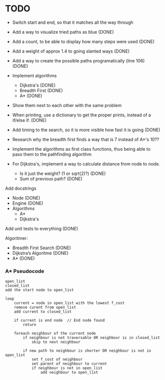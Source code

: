 # TODO

- Switch start and end, so that it matches all the way through
- Add a way to visualize tried paths as blue    (DONE)
- Add a count, to be able to display how many steps were used   (DONE)
- Add a weight of approx 1.4 to going slanted ways  (DONE)
- Add a way to create the possible paths programatically (line 106) (DONE)
- Implement algorithms
    - Dijkstra's        (DONE)
    - Breadth First     (DONE)
    - A*                (DONE)
- Show them next to each other with the same problem
- When printing, use a dictionary to get the proper prints, instead of a if/else if. (DONE)
- Add timing to the search, so it is more visible how fast it is going  (DONE)
- Research why the breadth first finds a way that is 7 instead of A*'s 10??
- Implement the algorithms as first class functions, thus being able to pass them to the pathfinding algorithm 


- For Dijkstra's, implement a way to calculate distance from node to node.
    - Is it just the weight? (1 or sqrt(2)?)    (DONE)
    - Sum of previous path? (DONE)


Add docstrings
- Node  (DONE)
- Engine    (DONE)
- Algorithms
    - A*
    - Dijkstra's

Add unit tests to everything    (DONE)


Algoritmer:
- Breadth First Search  (DONE)
- Dijkstra’s Algoritme  (DONE)
- A*                    (DONE)


### A* Pseudocode
```
open_list  
closed_list  
add the start node to open_list  

loop  
    current = node in open_list with the lowest f_cost
    remove curent from open_list
    add current to closed_list

    if current is end node  // End node found
        return
    
    foreach neighbour of the current node
        if neighbour is not traversable OR neighbour is in closed_list
            skip to next neighbour

        if new path to neighbour is shorter OR neighbour is not in open_list
            set f_cost of neighbour
            set parent of neighbour to current
            if neighbour is not in open_list
                add neighbour to open_list

```